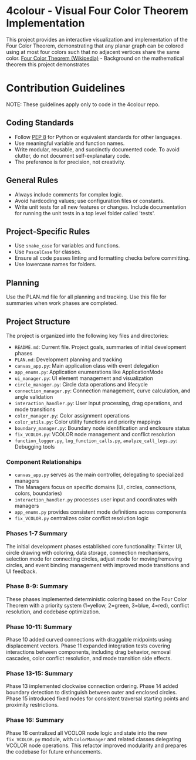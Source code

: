 # 4colour - Visual Four Color Theorem Implementation

This project provides an interactive visualization and implementation of the Four Color Theorem, demonstrating that any planar graph can be colored using at most four colors such that no adjacent vertices share the same color. [Four Color Theorem (Wikipedia)](https://en.wikipedia.org/wiki/Four_color_theorem) - Background on the mathematical theorem this project demonstrates

# Contribution Guidelines

NOTE: These guidelines apply only to code in the 4colour repo.

## Coding Standards
- Follow [PEP 8](https://peps.python.org/pep-0008/) for Python or equivalent standards for other languages.
- Use meaningful variable and function names.
- Write modular, reusable, and succinctly documented code. To avoid clutter, do not document self-explanatary code.
- The preference is for precision, not creativity.

## General Rules
- Always include comments for complex logic.
- Avoid hardcoding values; use configuration files or constants.
- Write unit tests for all new features or changes. Include documentation for running the unit tests in a top level folder called 'tests'.

## Project-Specific Rules
- Use `snake_case` for variables and functions.
- Use `PascalCase` for classes.
- Ensure all code passes linting and formatting checks before committing.
- Use lowercase names for folders.

## Planning

Use the PLAN.md file for all planning and tracking. Use this file for summaries when work phases are completed.

## Project Structure

The project is organized into the following key files and directories:

*   `README.md`: Current file. Project goals, summaries of initial development phases
*   `PLAN.md`: Development planning and tracking
*   `canvas_app.py`: Main application class with event delegation
*   `app_enums.py`: Application enumerations like ApplicationMode
*   `ui_manager.py`: UI element management and visualization
*   `circle_manager.py`: Circle data operations and lifecycle
*   `connection_manager.py`: Connection management, curve calculation, and angle validation
*   `interaction_handler.py`: User input processing, drag operations, and mode transitions
*   `color_manager.py`: Color assignment operations
*   `color_utils.py`: Color utility functions and priority mappings
*   `boundary_manager.py`: Boundary node identification and enclosure status
*   `fix_VCOLOR.py`: VCOLOR node management and conflict resolution
*   `function_logger.py`, `log_function_calls.py`, `analyze_call_logs.py`: Debugging tools

### Component Relationships

*   `canvas_app.py` serves as the main controller, delegating to specialized managers
*   The Managers focus on specific domains (UI, circles, connections, colors, boundaries)
*   `interaction_handler.py` processes user input and coordinates with managers
*   `app_enums.py` provides consistent mode definitions across components
*   `fix_VCOLOR.py` centralizes color conflict resolution logic

### Phases 1-7 Summary

The initial development phases established core functionality: Tkinter UI, circle drawing with coloring, data storage, connection mechanisms, selection mode for connecting circles, adjust mode for moving/removing circles, and event binding management with improved mode transitions and UI feedback.

### Phase 8-9: Summary

These phases implemented deterministic coloring based on the Four Color Theorem with a priority system (1=yellow, 2=green, 3=blue, 4=red), conflict resolution, and codebase optimization.

### Phase 10-11: Summary

Phase 10 added curved connections with draggable midpoints using displacement vectors. Phase 11 expanded integration tests covering interactions between components, including drag behavior, removal cascades, color conflict resolution, and mode transition side effects.

### Phase 13-15: Summary

Phase 13 implemented clockwise connection ordering. Phase 14 added boundary detection to distinguish between outer and enclosed circles. Phase 15 introduced fixed nodes for consistent traversal starting points and proximity restrictions.

### Phase 16: Summary

Phase 16 centralized all VCOLOR node logic and state into the new `fix_VCOLOR.py` module, with `ColorManager` and related classes delegating VCOLOR node operations. This refactor improved modularity and prepares the codebase for future enhancements.
